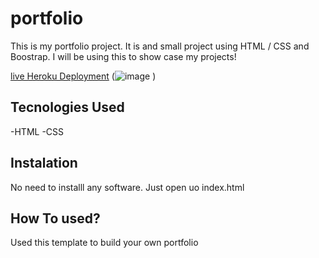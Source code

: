 # portfolio
This is my portfolio project. It is and small project using HTML / CSS and Boostrap. I will be using  this to show case my projects!

[live Heroku Deployment](https://portfolio-yandys.herokuapp.com/)
(![image](https://user-images.githubusercontent.com/70566671/135806728-212b14f6-09a4-49ce-ace1-6c434e7615e6.png)
)
## Tecnologies Used
-HTML
-CSS

## Instalation
No need to installl any software. Just open uo index.html

## How To used?

Used this template to build your own portfolio
